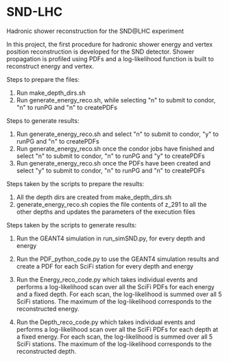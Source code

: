 # SND-LHC
Hadronic shower reconstruction for the SND@LHC experiment

In this project, the first procedure for hadronic shower energy and vertex position reconstruction is 
developed for the SND detector. Shower propagation is profiled using PDFs
and a log-likelihood function is built to reconstruct energy and vertex. 

Steps to prepare the files:

1. Run make_depth_dirs.sh
2. Run generate_energy_reco.sh, while selecting "n" to submit to condor, "n" to runPG and "n" to createPDFs

Steps to generate results:

1. Run generate_energy_reco.sh and select "n" to submit to condor, "y" to runPG and "n" to createPDFs
2. Run generate_energy_reco.sh once the condor jobs have finished and select "n" to submit to condor, "n" to runPG and "y" to createPDFs
3. Run generate_energy_reco.sh once the PDFs have been created and select "y" to submit to condor, "n" to runPG and "n" to createPDFs

<!--- 
1. Create all the depth dirs (z_295,z_304,...,z_347) containing the dir e_50 from z_291
2. For each depth dir create all energy sub dirs (e_50,e_100,...,e_2000)
3. Make sure each dir and sub-dir has empty folders with the names error, log, output
4. Run generate_energy_reco.sh with the last line commented out. This will copy the scripts of the z_291 dir.
5. For each depth dir run generate_PDF.sh to fill the energy dirs, update them and generate the PDFs
6. Run generate_energy_reco.sh again but with the last line uncommented to run the Energy_reco_code.py and obtain the log-likelihood 
-->

Steps taken by the scripts to prepare the results:

1. All the depth dirs are created from make_depth_dirs.sh
2. generate_energy_reco.sh copies the file contents of z_291 to all the other depths and updates the parameters of the execution files

Steps taken by the scripts to generate results:

1. Run the GEANT4 simulation in run_simSND.py, for every depth and energy

2. Run the PDF_python_code.py to use the GEANT4 simulation results and create a PDF for each SciFi station for every depth and energy

3. Run the Energy_reco_code.py which takes individual events and performs a log-likelihood scan over all the SciFi PDFs for each energy and a fixed depth. For each scan, the log-likelihood is summed over all 5 SciFi stations. The maximum of the log-likelihood corresponds to the reconstructed energy.

4. Run the Depth_reco_code.py which takes individual events and performs a log-likelihood scan over all the SciFi PDFs for each depth at a fixed energy. For each scan, the log-likelihood is summed over all 5 SciFi stations. The maximum of the log-likelihood corresponds to the reconstructed depth.


